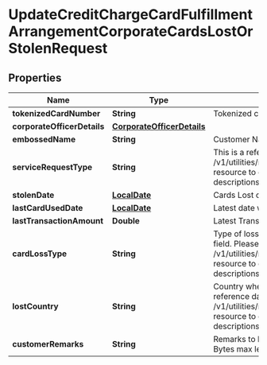 # UpdateCreditChargeCardFulfillmentArrangementCorporateCardsLostOrStolenRequest

## Properties
Name | Type | Description | Notes
------------ | ------------- | ------------- | -------------
**tokenizedCardNumber** | **String** | Tokenized card number | 
**corporateOfficerDetails** | [**CorporateOfficerDetails**](CorporateOfficerDetails.md) |  |  [optional]
**embossedName** | **String** | Customer Name embossed on the card | 
**serviceRequestType** | **String** | This is a reference data field. Please use /v1/utilities/referenceData/{serviceRequestType} resource to get possible values of this field with descriptions | 
**stolenDate** | [**LocalDate**](LocalDate.md) | Cards Lost or Stolen date |  [optional]
**lastCardUsedDate** | [**LocalDate**](LocalDate.md) | Latest date when the card was used |  [optional]
**lastTransactionAmount** | **Double** | Latest Transaction amount on the card |  [optional]
**cardLossType** | **String** | Type of loss of the card. This is a reference data field. Please use /v1/utilities/referenceData/{typeOfLoss} resource to get possible values of this field with descriptions |  [optional]
**lostCountry** | **String** | Country where the card was lost. This is a reference data field. Please use /v1/utilities/referenceData/{lostCountry} resource to get possible values of this field with descriptions |  [optional]
**customerRemarks** | **String** | Remarks to be mentioned by customer (120 Bytes max length) |  [optional]
